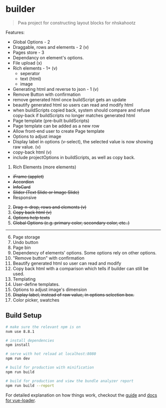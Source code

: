 # builder

> Pwa project for constructing layout blocks for nhskahootz

Features:
- Global Options - 2
- Draggable, rows and elements - 2 (v)
- Pages store - 3
- Dependancy on element's options.
- File upload (x)
- Rich elements - 1+ (v)
  - seperator
  - text (html)
  - image
- Generating html and reverse to json - 1 (v)
- Remove Button with confirmation
- remove generated html once buildScript gets an update
- beautify generated html so users can read and modify html
- when buildScripts copied back, system should compare and refuse copy-back if buildScripts no longer matches generated html
- Page template (pre-built buildScripts)
- Page template can be added as a new row
- Allow front-end user to create Page template
- Options to adjust image
- Display label in options (v-select), the selected value is now showing raw value. (v)
- copy-back html (v)
- include projectOptions in buildScripts, as well as copy back.

1. Rich Elements (more elements)
  - ~~iFrame (applet)~~
  - ~~Accordion~~
  - ~~InfoCard~~
  - ~~Slider (Text Slide or Image Slide)~~
  - Responsive
2. ~~Drag-n-drop, rows and elements (v)~~
3.	~~Copy back html (v)~~
4.	~~Options help texts~~
5.	~~Global Options (e.g. primary color, secondary color, etc..)~~
---------------
6.	Page storage
7.	Undo button
8.	Page bin
9.	Dependency of elements' options. Some options rely on other options.
10.	"Remove button" with confirmation
11.	Beautify generated html so user can read and modify
12.	Copy back html with a comparison which tells if builder can still be used.
13.	Templating
14.	User-define templates.
15.	Options to adjust image's dimension
16.	~~Display label, instead of raw value, in options selection box.~~
17. Color picker, swatches

## Build Setup

``` bash
# make sure the relevant npm is on
nvm use 8.8.1

# install dependencies
npm install

# serve with hot reload at localhost:8080
npm run dev

# build for production with minification
npm run build

# build for production and view the bundle analyzer report
npm run build --report
```

For detailed explanation on how things work, checkout the [guide](http://vuejs-templates.github.io/webpack/) and [docs for vue-loader](http://vuejs.github.io/vue-loader).
